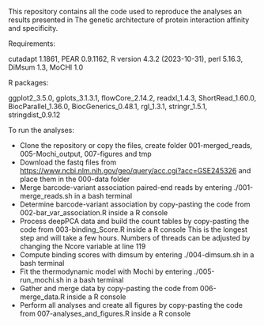 This repository contains all the code used to reproduce the analyses an results presented in The genetic architecture of protein interaction affinity and specificity.

Requirements:

cutadapt 1.1861, PEAR 0.9.1162, R version 4.3.2 (2023-10-31), perl 5.16.3, DiMsum 1.3, MoCHI 1.0


R packages:

ggplot2_3.5.0, gplots_3.1.3.1, flowCore_2.14.2, readxl_1.4.3, ShortRead_1.60.0, BiocParallel_1.36.0, BiocGenerics_0.48.1, rgl_1.3.1, stringr_1.5.1, stringdist_0.9.12 


To run the analyses:

- Clone the repository or copy the files, create folder 001-merged_reads, 005-Mochi_output, 007-figures and tmp
- Download the fastq files from https://www.ncbi.nlm.nih.gov/geo/query/acc.cgi?acc=GSE245326 and place them in the 000-data folder
- Merge barcode-variant association paired-end reads by entering ./001-merge_reads.sh in a bash terminal
- Determine barcode-variant association by copy-pasting the code from 002-bar_var_association.R inside a R console
- Process deepPCA data and build the count tables by copy-pasting the code from 003-binding_Score.R inside a R console
	This is the longest step and will take a few hours. Numbers of threads can be adjusted by changing the Ncore variable at line 119
- Compute binding scores with dimsum by entering ./004-dimsum.sh in a bash terminal
- Fit the thermodynamic model with Mochi by entering ./005-run_mochi.sh in a bash terminal
- Gather and merge data by copy-pasting the code from 006-merge_data.R inside a R console
- Perform all analyses and create all figures by copy-pasting the code from 007-analyses_and_figures.R inside a R console


